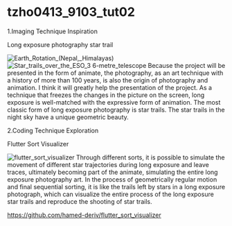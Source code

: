 # tzho0413_9103_tut02

1.Imaging Technique Inspiration

Long exposure photography star trail

![Earth_Rotation_(Nepal,_Himalayas)](https://github.com/JaegerZzz/tzho0413_9103_tut02/assets/145730865/15450f88-ebbf-41c9-a05c-ee0a8978bd11)
![Star_trails_over_the_ESO_3 6-metre_telescope](https://github.com/JaegerZzz/tzho0413_9103_tut02/assets/145730865/73c3de3e-f201-4237-a848-b26f8efb6284)
Because the project will be presented in the form of animate, the photography, as an art technique with a history of more than 100 years, is also the origin of photography and animation. I think it will greatly help the presentation of the project. As a technique that freezes the changes in the picture on the screen, long exposure is well-matched with the expressive form of animation. The most classic form of long exposure photography is star trails. The star trails in the night sky have a unique geometric beauty.

2.Coding Technique Exploration

Flutter Sort Visualizer

![flutter_sort_visualizer](https://github.com/JaegerZzz/tzho0413_9103_tut02/assets/145730865/1ae6f733-ed21-4b9b-b624-d7467a1367f1)
Through different sorts, it is possible to simulate the movement of different star trajectories during long exposure and leave traces, ultimately becoming part of the animate, simulating the entire long exposure photography art. In the process of geometrically regular motion and final sequential sorting, it is like the trails left by stars in a long exposure photograph, which can visualize the entire process of the long exposure star trails and reproduce the shooting of star trails.

https://github.com/hamed-deriv/flutter_sort_visualizer
